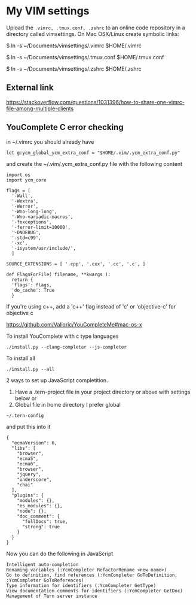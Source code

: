 # My VIM settings

Upload the ```.vimrc, .tmux.conf, .zshrc``` to an online code repository in a directory called vimsettings. 
On Mac OSX/Linux create symbolic links:

$ ln -s  ~/Documents/vimsettings/.vimrc $HOME/.vimrc

$ ln -s  ~/Documents/vimsettings/.tmux.conf $HOME/.tmux.conf

$ ln -s  ~/Documents/vimsettings/.zshrc $HOME/.zshrc

## External link 
https://stackoverflow.com/questions/1031396/how-to-share-one-vimrc-file-among-multiple-clients

## YouComplete C error checking

in ~/.vimrc you should already have 

```
let g:ycm_global_ycm_extra_conf = "$HOME/.vim/.ycm_extra_conf.py"
```

and create the ~/.vim/.ycm_extra_conf.py file with the following content

```
import os
import ycm_core

flags = [
  '-Wall',
  '-Wextra',
  '-Werror',
  '-Wno-long-long',
  '-Wno-variadic-macros',
  '-fexceptions',
  '-ferror-limit=10000',
  '-DNDEBUG',
  '-std=c99',
  '-xc',
  '-isystem/usr/include/',
  ]

SOURCE_EXTENSIONS = [ '.cpp', '.cxx', '.cc', '.c', ]

def FlagsForFile( filename, **kwargs ):
  return {
  'flags': flags,
  'do_cache': True
  }

```

If you're using c++, add a 'c++' flag instead of 'c'
or 'objective-c' for objective c


https://github.com/Valloric/YouCompleteMe#mac-os-x

To install YouComplete with c type languages

```
./install.py --clang-completer --js-completer
```

To install all

```
./install.py --all
```

2 ways to set up JavaScript completition.
1) Have a .tern-project file in your project directory or above with settings below
or
2) Global file in home directory
I prefer global

```
~/.tern-config
```
and put this into it
```
{
  "ecmaVersion": 6,
  "libs": [
    "browser",
    "ecma5",
    "ecma6",
    "browser",
    "jquery",
    "underscore",
    "chai"
  ],
  "plugins": {
    "modules": {},
    "es_modules": {},
    "node": {},
    "doc_comment": {
      "fullDocs": true,
      "strong": true
    }
  }
}

```

Now you can do the following in JavaScript

```
Intelligent auto-completion
Renaming variables (:YcmCompleter RefactorRename <new name>)
Go to definition, find references (:YcmCompleter GoToDefinition, :YcmCompleter GoToReferences)
Type information for identifiers (:YcmCompleter GetType)
View documentation comments for identifiers (:YcmCompleter GetDoc)
Management of Tern server instance
```

